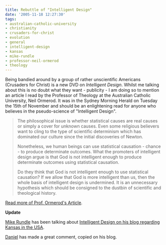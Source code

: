 ```yaml
---
title: Rebuttle of "Intelligent Design"
date: '2005-11-18 12:27:30'
tags:
- australian-catholic-university
- christianity
- crusaders-for-christ
- evolution
- general
- intelligent-design
- kansas
- mike-rundle
- professor-neil-ormerod
- theology
---
```


Being bandied around by a group of rather unscientific Americans (Crusaders for Christ) is a new DVD on <em>Intelligent Design</em>. Whilst me talking about this is no doubt what they want - publicity - I am doing so to mention an article I read by the Professor of Theology at the Australian Catholic University, Neil Ormerod. It was in the Sydney Morning Herald on Tuesday the 15th of November and should be an enlightening read for anyone who believes in the pseudo-science of "Intelligent Design".
<blockquote>The philosophical issue is whether statistical causes are real causes or simply a cover for unknown causes. Even some religious believers want to cling to the type of scientific determinism which has dominated our culture since the initial discoveries of Newton.

Nonetheless, we human beings can use statistical causation - chance - to produce determinate outcomes. What the promoters of intelligent design argue is that God is not intelligent enough to produce determinate outcomes using statistical causation.

Do they think that God is not intelligent enough to use statistical causation? If we allow that God is more intelligent than us, then the whole basis of intelligent design is undermined. It is an unnecessary hypothesis which should be consigned to the dustbin of scientific and theological history.</blockquote>
<a href="http://www.smh.com.au/articles/2005/11/14/1131951095200.html">Read more of Prof. Ormerod's Article</a>.

<strong>Update</strong>

<a href="http://phark.typepad.com/phark/">Mike Rundle</a> has been talking about <a href="http://phark.typepad.com/phark/2005/11/welcome_to_kans.html">Intelligent Design on his blog regarding Kansas in the USA</a>.

<a href="http://erectlocution.com/boxing/2005/11/21/we-need-a-random-deity-generator/">Daniel</a> has made a great comment, copied on his blog.
